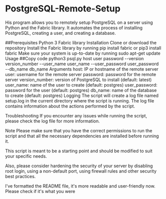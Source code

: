 # PostgreSQL-Remote-Setup
His program allows you to remotely setup PostgreSQL on a server using Python and the Fabric library. It automates the process of installing PostgreSQL, creating a user, and creating a database.

##Prerequisites
Python 3
Fabric library
Installation
Clone or download the repository
Install the Fabric library by running pip install fabric or pip3 install fabric
Make sure your system is up-to-date by running sudo apt-get update
Usage
##Copy code
python3 psql.py host user password --version version_number --user_name user_name --user_password user_password --db_name db_name
Arguments
host: IP or hostname of the remote server
user: username for the remote server
password: password for the remote server
version_number: version of PostgreSQL to install (default: latest)
user_name: name of the user to create (default: postgres)
user_password: password for the user (default: postgres)
db_name: name of the database to create (default: postgres)
Logging
The script will create a log file named setup.log in the current directory where the script is running. The log file contains information about the actions performed by the script.

Troubleshooting
If you encounter any issues while running the script, please check the log file for more information.

Note
Please make sure that you have the correct permissions to run the script and that all the necessary dependencies are installed before running it.

This script is meant to be a starting point and should be modified to suit your specific needs.

Also, please consider hardening the security of your server by disabling root login, using a non-default port, using firewall rules and other security best practices.

I've formatted the README file, it's more readable and user-friendly now. Please check if it's what you were
